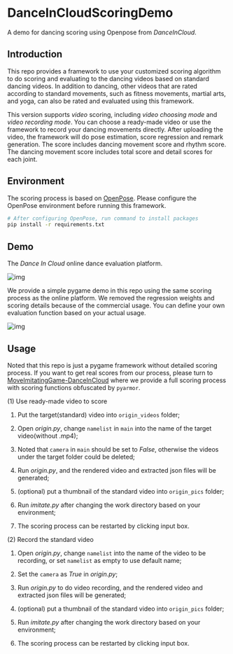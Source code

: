 # DanceInCloudScoringDemo
A demo for dancing scoring using Openpose from *DanceInCloud*.


## Introduction
This repo provides a framework to use your customized scoring algorithm to do scoring and evaluating to the dancing videos based on standard dancing videos. In addition to dancing, other videos that are rated according to standard movements, such as fitness movements, martial arts, and yoga, can also be rated and evaluated using this framework.

This version supports *video* scoring, including *video choosing mode* and *video recording mode*. You can choose a ready-made video or use the framework to record your dancing movements directly. After uploading the video, the framework will do pose estimation, score regression and remark generation. The score includes dancing movement score and rhythm score. The dancing movement score includes total score and detail scores for each joint.

## Environment

The scoring process is based on [OpenPose](https://github.com/CMU-Perceptual-Computing-Lab/openpose). Please configure the OpenPose environment before running this framework.

```bash
# After configuring OpenPose, run command to install packages
pip install -r requirements.txt
```

## Demo

The *Dance In Cloud* online dance evaluation platform.

![img](https://github.com/Kevinatil/DanceInCloudScoringDemo/blob/main/media/website.gif)

We provide a simple pygame demo in this repo using the same scoring process as the online platform. We removed the regression weights and scoring details because of the commercial usage. You can define your own evaluation function based on your actual usage.

![img](https://github.com/Kevinatil/DanceInCloudScoringDemo/blob/main/media/pygame.gif)

## Usage

Noted that this repo is just a pygame framework without detailed scoring process. If you want to get real scores from our process, please turn to [MoveImitatingGame-DanceInCloud](https://github.com/Kevinatil/MoveImitatingGame-DanceInCloud/) where we provide a full scoring process with scoring functions obfuscated by `pyarmor`.

(1) Use ready-made video to score

1. Put the target(standard) video into `origin_videos` folder;
 
2. Open *origin.py*, change `namelist` in `main` into the name of the target video(without .mp4);
 
3. Noted that `camera` in `main` should be set to *False*, otherwise the videos under the target folder could be deleted;
 
4. Run *origin.py*, and the rendered video and extracted json files will be generated;
 
5. (optional) put a thumbnail of the standard video into `origin_pics` folder;
 
6. Run *imitate.py* after changing the work directory based on your environment;
 
7. The scoring process can be restarted by clicking input box.

(2) Record the standard video

1. Open *origin.py*, change `namelist` into the name of the video to be recording, or set `namelist` as empty to use default name;
 
2. Set the `camera` as *True* in *origin.py*;
 
3. Run *origin.py* to do video recording, and the rendered video and extracted json files will be generated;
 
4. (optional) put a thumbnail of the standard video into `origin_pics` folder;
 
5. Run *imitate.py* after changing the work directory based on your environment;
 
6. The scoring process can be restarted by clicking input box.
